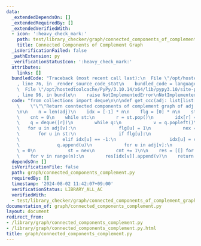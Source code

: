 ```yaml
---
data:
  _extendedDependsOn: []
  _extendedRequiredBy: []
  _extendedVerifiedWith:
  - icon: ':heavy_check_mark:'
    path: test/library_checker/graph/connected_components_of_complement_graph.test.py
    title: Connected Components of Complement Graph
  _isVerificationFailed: false
  _pathExtension: py
  _verificationStatusIcon: ':heavy_check_mark:'
  attributes:
    links: []
  bundledCode: "Traceback (most recent call last):\n  File \"/opt/hostedtoolcache/PyPy/3.10.14/x64/lib/pypy3.10/site-packages/onlinejudge_verify/documentation/build.py\"\
    , line 76, in _render_source_code_stat\n    bundled_code = language.bundle(\n\
    \  File \"/opt/hostedtoolcache/PyPy/3.10.14/x64/lib/pypy3.10/site-packages/onlinejudge_verify/languages/python.py\"\
    , line 96, in bundle\n    raise NotImplementedError\nNotImplementedError\n"
  code: "from collections import deque\n\n\ndef get_ccc(adj: list[list[int]]) -> list[list[int]]:\n\
    \    \"\"\"Return conntected components of complement graph of adj graph.\"\"\"\
    \n\n    n = len(adj)\n    idx = [-1] * n\n    flg = [0] * n\n    st = list(range(n))\n\
    \    cnt = 0\n    while st:\n        r = st.pop()\n        idx[r] = cnt\n    \
    \    q = deque([r])\n        while q:\n            v = q.popleft()\n         \
    \   for u in adj[v]:\n                flg[u] = 1\n            nex = []\n     \
    \       for u in st:\n                if flg[u]:\n                    nex.append(u)\n\
    \                elif idx[u] == -1:\n                    idx[u] = cnt\n      \
    \              q.append(u)\n            for u in adj[v]:\n                flg[u]\
    \ = 0\n            st = nex\n        cnt += 1\n\n    res = [[] for _ in range(cnt)]\n\
    \    for v in range(n):\n        res[idx[v]].append(v)\n    return res\n"
  dependsOn: []
  isVerificationFile: false
  path: graph/connected_components_complement.py
  requiredBy: []
  timestamp: '2024-08-02 11:42:07+09:00'
  verificationStatus: LIBRARY_ALL_AC
  verifiedWith:
  - test/library_checker/graph/connected_components_of_complement_graph.test.py
documentation_of: graph/connected_components_complement.py
layout: document
redirect_from:
- /library/graph/connected_components_complement.py
- /library/graph/connected_components_complement.py.html
title: graph/connected_components_complement.py
---
```

